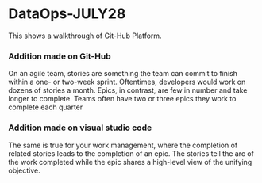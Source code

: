 # DataOps-JULY28
This shows a walkthrough of Git-Hub Platform.

### Addition made on Git-Hub
On an agile team, stories are something the team can commit to finish within a one- or two-week sprint. Oftentimes, developers would work on dozens of stories a month. Epics, in contrast, are few in number and take longer to complete. Teams often have two or three epics they work to complete each quarter

### Addition made on visual studio code
The same is true for your work management, where the completion of related stories leads to the completion of an epic. The stories tell the arc of the work completed while the epic shares a high-level view of the unifying objective.